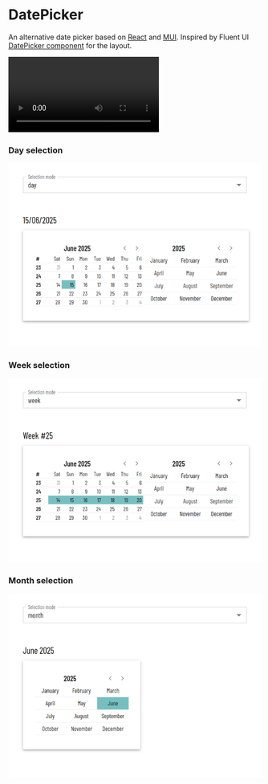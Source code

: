 # DatePicker

An alternative date picker based on [React](https://react.dev/) and [MUI](https://mui.com/).
Inspired by Fluent UI [DatePicker component](https://developer.microsoft.com/en-us/fluentui#/controls/web/datepicker) for the layout.

![Demo](./screencast.webm)

### Day selection

![Day selection](selection-day.png)

### Week selection

![Week selection](selection-week.png)

### Month selection

![Month selection](selection-month.png)
